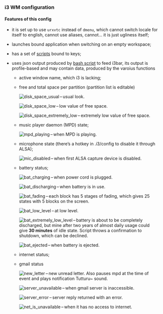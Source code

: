 ### i3 WM configuration

#### Features of this config

* it is set up to use `urxvtc` instead of `dmenu`, which cannot switch locale for itself to english, cannot use aliases, cannot… it is just ugliness itself;
* launches bound application when switching on an empty workspace;
* has a set of [scripts](https://github.com/deterenkelt/scripts) bound to keys;
* uses json output produced by [bash script](generate_json_for_i3bar.sh) to feed i3bar, its output is profile-based and may contain data, produced by the varoius functions

  * active window name, which i3 is lacking;
  * free and total space per partition (partition list is editable)

      ![disk_space_usual](img/disk_space_usual.png) – usual look.

      ![disk_space_low](img/disk_space_low.png) – low value of free space.

      ![disk_space_extremely_low](img/disk_space_extremely_low.png) – extremely low value of free space.

  * music player daemon (MPD) state;

      ![mpd_playing](img/mpd_playing.png) – when MPD is playing.

  * microphone state (there’s a hotkey in .i3/config to disable it through ALSA);

      ![mic_disabled](img/mic_disabled.png) – when first ALSA capture device is disabled.

  * battery status;

      ![bat_charging](img/bat_charging.png) – when power cord is plugged.

      ![bat_discharging](img/bat_discharging.png) – when battery is in use.

      ![bat_fading](img/bat_fading.png) – each block has 5 stages of fading, which gives 25 states with 5 blocks on the screen.

      ![bat_low_level](img/bat_low_level.png) – at low level.

      ![bat_extremely_low_level](img/bat_extremely_low_level.png) – battery is about to be completely discharged, but mine after two years of almost daily usage could give **30 minutes** of idle state. Script throws a confirmation to shutdown, which can be declined.

      ![bat_ejected](img/bat_ejected.png) – when battery is ejected.

  * internet status;
  * gmail status

      ![new_letter](img/new_letter.png) – new unread letter. Also pauses mpd at the time of event and plays notification Tutturu~ sound.

      ![server_unavailable](img/server_unavailable.png) – when gmail server is inaccessible.

      ![server_error](img/server_error.png) – server reply returned with an error.

      ![net_is_unavailable](img/net_is_unavailable.png) – when it has no access to internet. 

